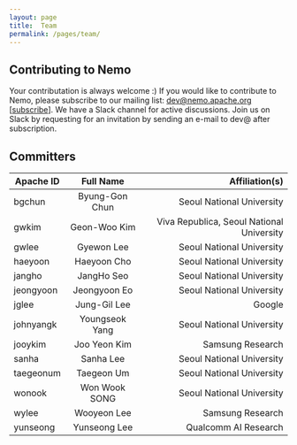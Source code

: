 ```yaml
---
layout: page
title:  Team
permalink: /pages/team/
---
```


## Contributing to Nemo
Your contributation is always welcome :)
If you would like to contribute to Nemo, please subscribe to our mailing list: dev@nemo.apache.org [[subscribe](mailto:dev@nemo.apache.org)].
We have a Slack channel for active discussions. Join us on Slack by requesting for an invitation by 
sending an e-mail to dev@ after subscription.

## Committers

| Apache ID | Full Name | Affiliation(s) |
| --- | :------: | -------------: |
| bgchun | Byung-Gon Chun | Seoul National University |
| gwkim | Geon-Woo Kim | Viva Republica, Seoul National University |
| gwlee | Gyewon Lee | Seoul National University |
| haeyoon | Haeyoon Cho | Seoul National University |
| jangho | JangHo Seo | Seoul National University |
| jeongyoon | Jeongyoon Eo | Seoul National University |
| jglee | Jung-Gil Lee | Google |
| johnyangk | Youngseok Yang | Seoul National University |
| jooykim | Joo Yeon Kim | Samsung Research |
| sanha | Sanha Lee | Seoul National University |
| taegeonum | Taegeon Um | Seoul National University |
| wonook | Won Wook SONG | Seoul National University |
| wylee | Wooyeon Lee | Samsung Research |
| yunseong | Yunseong Lee | Qualcomm AI Research |

